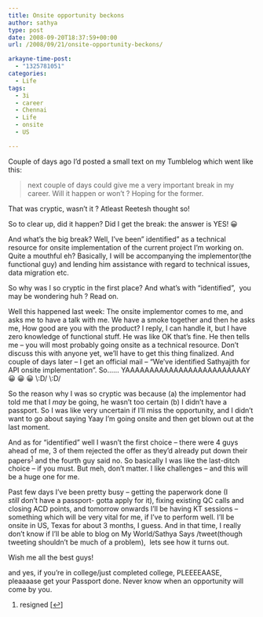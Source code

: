 ```yaml
---
title: Onsite opportunity beckons
author: sathya
type: post
date: 2008-09-20T18:37:59+00:00
url: /2008/09/21/onsite-opportunity-beckons/

arkayne-time-post:
  - "1325781051"
categories:
  - Life
tags:
  - 3i
  - career
  - Chennai
  - Life
  - onsite
  - US

---
```

Couple of days ago I&#8217;d posted a small text on my Tumblelog which went like this:

> next couple of days could give me a very important break in my career. Will it happen or won’t ? Hoping for the former.

That was cryptic, wasn&#8217;t it ? Atleast Reetesh thought so!

So to clear up, did it happen? Did I get the break: the answer is YES! 😀 

And what&#8217;s the big break? Well, I&#8217;ve been&#8221; identified&#8221; as a technical resource for onsite implementation of the current project I&#8217;m working on. Quite a mouthful eh? Basically, I will be accompanying the implementor(the functional guy) and lending him assistance with regard to technical issues, data migration etc.

So why was I so cryptic in the first place? And what&#8217;s with &#8220;identified&#8221;,  you may be wondering huh ? Read on.

<!--more-->Well this happened last week: The onsite implementor comes to me, and asks me to have a talk with me. We have a smoke together and then he asks me, How good are you with the product? I reply, I can handle it, but I have zero knowledge of functional stuff. He was like OK that&#8217;s fine. He then tells me &#8211; you will most probably going onsite as a technical resource. Don&#8217;t discuss this with anyone yet, we&#8217;ll have to get this thing finalized. And couple of days later &#8211; I get an official mail &#8211; &#8220;We&#8217;ve identified Sathyajith for API onsite implementation&#8221;. So&#8230;&#8230; YAAAAAAAAAAAAAAAAAAAAAAAAAY 😀 😀 😀 \:D/ \:D/

So the reason why I was so cryptic was because (a) the implementor had told me that I _may_ be going, he wasn&#8217;t too certain (b) I didn&#8217;t have a passport. So I was like very uncertain if I&#8217;ll miss the opportunity, and I didn&#8217;t want to go about saying Yaay I&#8217;m going onsite and then get blown out at the last moment. 

And as for &#8220;identified&#8221; well I wasn&#8217;t the first choice &#8211; there were 4 guys ahead of me, 3 of them rejected the offer as they&#8217;d already put down their papers<sup><a href="#footnote_0_130" id="identifier_0_130" class="footnote-link footnote-identifier-link" title="resigned">1</a></sup> and the fourth guy said no. So basically I was like the last-ditch choice &#8211; if you must. But meh, don&#8217;t matter. I like challenges &#8211; and this will be a huge one for me.

Past few days I&#8217;ve been pretty busy &#8211; getting the paperwork done (I _still_ don&#8217;t have a passport- gotta apply for it), fixing existing QC calls and closing ACD points, and tomorrow onwards I&#8217;ll be having KT sessions &#8211; something which will be very vital for me, if I&#8217;ve to perform well. I&#8217;ll be onsite in US, Texas for about 3 months, I guess. And in that time, I really don&#8217;t know if I&#8217;ll be able to blog on My World/Sathya Says /tweet(though tweeting shouldn&#8217;t be much of a problem),  lets see how it turns out. 

Wish me all the best guys!

and yes, if you&#8217;re in college/just completed college, PLEEEEAASE, pleaaaase get your Passport done. Never know when an opportunity will come by you.

<ol class="footnotes">
  <li id="footnote_0_130" class="footnote">
    resigned [<a href="#identifier_0_130" class="footnote-link footnote-back-link">&#8617;</a>]
  </li>
</ol>
